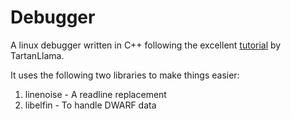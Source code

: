 # Debugger
A linux debugger written in C++ following the excellent [tutorial](https://blog.tartanllama.xyz/writing-a-linux-debugger-setup/) by TartanLlama.

It uses the following two libraries to make things easier:

1. linenoise - A readline replacement
2. libelfin - To handle DWARF data
